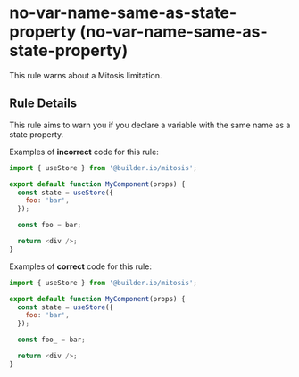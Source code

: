 # no-var-name-same-as-state-property (no-var-name-same-as-state-property)

This rule warns about a Mitosis limitation.

## Rule Details

This rule aims to warn you if you declare a variable with the same name as a state property.

Examples of **incorrect** code for this rule:

```js
import { useStore } from '@builder.io/mitosis';

export default function MyComponent(props) {
  const state = useStore({
    foo: 'bar',
  });

  const foo = bar;

  return <div />;
}
```

Examples of **correct** code for this rule:

```js
import { useStore } from '@builder.io/mitosis';

export default function MyComponent(props) {
  const state = useStore({
    foo: 'bar',
  });

  const foo_ = bar;

  return <div />;
}
```
